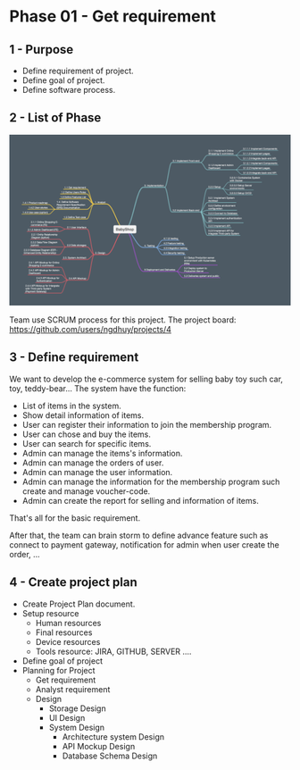 # Phase 01 - Get requirement

## 1 - Purpose

- Define requirement of project. 
- Define goal of project.
- Define software process.

## 2 - List of Phase

![list of phase](./images/img_01.png)

Team use SCRUM process for this project.
The project board: https://github.com/users/ngdhuy/projects/4

## 3 - Define requirement

We want to develop the e-commerce system for selling baby toy such car, toy, teddy-bear... The system have the function:

* List of items in the system. 
* Show detail information of items.
* User can register their information to join the membership program. 
* User can chose and buy the items.
* User can search for specific items.
* Admin can manage the items's information.
* Admin can manage the orders of user. 
* Admin can manage the user information.
* Admin can manage the information for the membership program such create and manage voucher-code.
* Admin can create the report for selling and information of items.

That's all for the basic requirement. 

After that, the team can brain storm to define advance feature such as connect to payment gateway, notification for admin when user create the order, ...

## 4 - Create project plan

* Create Project Plan document. 
* Setup resource
    * Human resources
    * Final resources
    * Device resources
    * Tools resource: JIRA, GITHUB, SERVER ....
* Define goal of project 
* Planning for Project
    * Get requirement 
    * Analyst requirement 
    * Design
        * Storage Design
        * UI Design 
        * System Design
            * Architecture system Design
            * API Mockup Design 
            * Database Schema Design